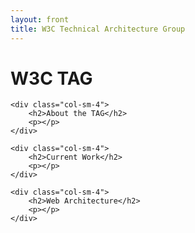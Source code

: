 ```yaml
---
layout: front
title: W3C Technical Architecture Group
---
```


<div class="container">

<div class="row">
	<div class="col-sm-12 jumbotron">
      <h1>W3C TAG</h1>
  </div>
</div>

<div class="row">
	
	<div class="col-sm-4">
		<h2>About the TAG</h2>
		<p></p>
	</div>

	<div class="col-sm-4">
		<h2>Current Work</h2>
		<p></p>
	</div>

	<div class="col-sm-4">
		<h2>Web Architecture</h2>
		<p></p>
	</div>
</div>

</div>
